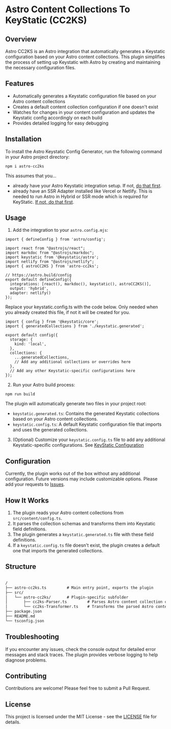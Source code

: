 # Astro Content Collections To KeyStatic (CC2KS)

## Overview

Astro CC2KS is an Astro integration that automatically generates a Keystatic configuration based on your Astro content collections. This plugin simplifies the process of setting up Keystatic with Astro by creating and maintaining the necessary configuration files.

## Features

- Automatically generates a Keystatic configuration file based on your Astro content collections 
- Creates a default content collection configuration if one doesn't exist
- Watches for changes in your content configuration and updates the Keystatic config accordingly on each build
- Provides detailed logging for easy debugging

## Installation

To install the Astro Keystatic Config Generator, run the following command in your Astro project directory:
```
npm i astro-cc2ks
```

This assumes that you... 
* already have your Astro Keystatic integration setup. If not, [do that first](https://docs.astro.build/en/guides/cms/keystatic/).
* already have an SSR Adapter installed like Vercel or Netlify. This is needed to run Astro in Hybrid or SSR mode which is required for KeyStatic. [If not, do that first](https://docs.astro.build/en/guides/integrations-guide/).

## Usage

1. Add the integration to your `astro.config.mjs`:
```
import { defineConfig } from 'astro/config';

import react from "@astrojs/react";
import markdoc from "@astrojs/markdoc";
import keystatic from '@keystatic/astro';
import netlify from "@astrojs/netlify";
import { astroCC2KS } from 'astro-cc2ks';

// https://astro.build/config
export default defineConfig({
  integrations: [react(), markdoc(), keystatic(), astroCC2KS()],
  output: 'hybrid',
  adapter: netlify()
});
```

Replace your keystatic.config.ts with the code below. Only needed when you already created this file, if not it will be created for you.
```
import { config } from '@keystatic/core';
import { generatedCollections } from './keystatic.generated';

export default config({
  storage: {
    kind: 'local',
  },
  collections: {
    ...generatedCollections,
    // Add any additional collections or overrides here
  },
  // Add any other Keystatic-specific configurations here
});
```

2. Run your Astro build process:
```
npm run build
```
The plugin will automatically generate two files in your project root:

- `keystatic.generated.ts`: Contains the generated Keystatic collections based on your Astro content collections.
- `keystatic.config.ts`: A default Keystatic configuration file that imports and uses the generated collections.

3. (Optional) Customize your `keystatic.config.ts` file to add any additional Keystatic-specific configurations. See [KeyStatic Configuration](https://keystatic.com/docs/configuration)

## Configuration

Currently, the plugin works out of the box without any additional configuration. Future versions may include customizable options. Please add your requests to [Issues](https://github.com/gxjansen/Astro-CC2KS/issues).

## How It Works

1. The plugin reads your Astro content collections from `src/content/config.ts`.
2. It parses the collection schemas and transforms them into Keystatic field definitions.
3. The plugin generates a `keystatic.generated.ts` file with these field definitions.
4. If a `keystatic.config.ts` file doesn't exist, the plugin creates a default one that imports the generated collections.

## Structure
```md

/
├── astro-cc2ks.ts         # Main entry point, exports the plugin
├── src/
│   └── astro-cc2ks/       # Plugin-specific subfolder
│       ├── cc2ks-Parser.ts         # Parses Astro content collection configurations and extracts schema information.
│       └── cc2ks-Transformer.ts    # Transforms the parsed Astro content collection schemas into Keystatic-compatible configuration objects.
├── package.json
├── README.md
└── tsconfig.json
```

## Troubleshooting

If you encounter any issues, check the console output for detailed error messages and stack traces. The plugin provides verbose logging to help diagnose problems.

## Contributing

Contributions are welcome! Please feel free to submit a Pull Request.

## License

This project is licensed under the MIT License - see the [LICENSE](LICENSE) file for details.
